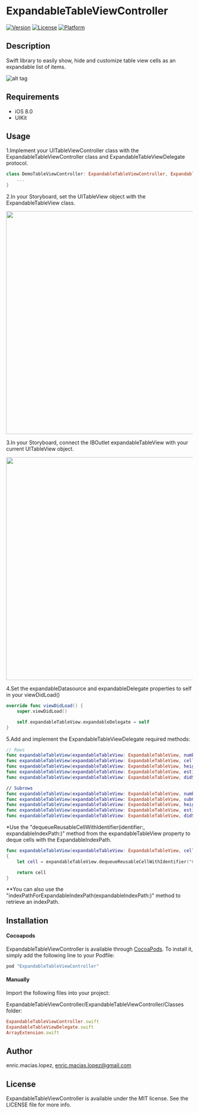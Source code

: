 # ExpandableTableViewController

[![Version](https://img.shields.io/cocoapods/v/ExpandableTableViewController.svg?style=flat)](http://cocoapods.org/pods/ExpandableTableViewController)
[![License](https://img.shields.io/cocoapods/l/ExpandableTableViewController.svg?style=flat)](http://cocoapods.org/pods/ExpandableTableViewController)
[![Platform](https://img.shields.io/cocoapods/p/ExpandableTableViewController.svg?style=flat)](http://cocoapods.org/pods/ExpandableTableViewController)

## Description

Swift library to easily show, hide and customize table view cells as an expandable list of items.

![alt tag](https://raw.github.com/enricmacias/ExpandableTableViewController/master/Preview/preview.gif)

## Requirements

- iOS 8.0
- UIKit

## Usage

1.Implement your UITableViewController class with the ExpandableTableViewController class and ExpandableTableViewDelegate protocol.

```swift
class DemoTableViewController: ExpandableTableViewController, ExpandableTableViewDelegate {
	...
}
```

2.In your Storyboard, set the UITableView object with the ExpandableTableView class.

<img src="https://github.com/enricmacias/ExpandableTableViewController/blob/master/Preview/Image1.png" width="600" />

3.In your Storyboard, connect the IBOutlet expandableTableView with your current UITableView object.

<img src="https://github.com/enricmacias/ExpandableTableViewController/blob/master/Preview/Image2.png" width="600" />

4.Set the expandableDatasource and expandableDelegate properties to self in your viewDidLoad()

```swift
override func viewDidLoad() {
	super.viewDidLoad()

	self.expandableTableView.expandableDelegate = self
}
```

5.Add and implement the ExpandableTableViewDelegate required methods:

```swift
// Rows
func expandableTableView(expandableTableView: ExpandableTableView, numberOfRowsInSection section: Int) -> Int
func expandableTableView(expandableTableView: ExpandableTableView, cellForRowAtExpandableIndexPath expandableIndexPath: ExpandableIndexPath) -> UITableViewCell
func expandableTableView(expandableTableView: ExpandableTableView, heightForRowAtExpandableIndexPath expandableIndexPath: ExpandableIndexPath) -> CGFloat
func expandableTableView(expandableTableView: ExpandableTableView, estimatedHeightForRowAtExpandableIndexPath expandableIndexPath: ExpandableIndexPath) -> CGFloat
func expandableTableView(expandableTableView: ExpandableTableView, didSelectRowAtExpandableIndexPath expandableIndexPath: ExpandableIndexPath)

// Subrows
func expandableTableView(expandableTableView: ExpandableTableView, numberOfSubRowsInRowAtExpandableIndexPath expandableIndexPath: ExpandableIndexPath) -> Int
func expandableTableView(expandableTableView: ExpandableTableView, subCellForRowAtExpandableIndexPath expandableIndexPath: ExpandableIndexPath) -> UITableViewCell
func expandableTableView(expandableTableView: ExpandableTableView, heightForSubRowAtExpandableIndexPath expandableIndexPath: ExpandableIndexPath) -> CGFloat
func expandableTableView(expandableTableView: ExpandableTableView, estimatedHeightForSubRowAtExpandableIndexPath expandableIndexPath: ExpandableIndexPath) -> CGFloat
func expandableTableView(expandableTableView: ExpandableTableView, didSelectSubRowAtExpandableIndexPath expandableIndexPath: ExpandableIndexPath)
```

*Use the "dequeueReusableCellWithIdentifier(identifier:, expandableIndexPath:)" method from the expandableTableView property to deque cells with the ExpandableIndexPath.
```swift
func expandableTableView(expandableTableView: ExpandableTableView, cellForRowAtExpandableIndexPath expandableIndexPath: ExpandableIndexPath) -> UITableViewCell
{
    let cell = expandableTableView.dequeueReusableCellWithIdentifier("CellIdentifier", forIndexPath: expandableIndexPath)

    return cell
}
```

**You can also use the "indexPathForExpandableIndexPath(expandableIndexPath:)" method to retrieve an indexPath.

## Installation

#### Cocoapods

ExpandableTableViewController is available through [CocoaPods](http://cocoapods.org). To install
it, simply add the following line to your Podfile:

```ruby
pod "ExpandableTableViewController"
```

#### Manually

Import the following files into your project:

ExpandableTableViewController/ExpandableTableViewController/Classes folder:
```ruby
ExpandableTableViewController.swift
ExpandableTableViewDelegate.swift
ArrayExtension.swift
```

## Author

enric.macias.lopez, enric.macias.lopez@gmail.com

## License

ExpandableTableViewController is available under the MIT license. See the LICENSE file for more info.
